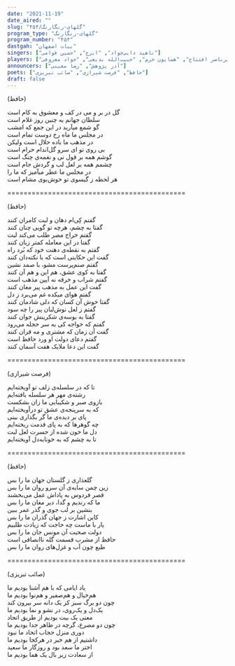 ```yaml
---
date: "2021-11-19"
date_aired: ""
slug: "گلهای-رنگارنگ/۴۵۴"
program_type: "گلهای-رنگارنگ"
program_number: "۴۵۴"
dastgah: "بیات اصفهان"
singers: ["ناهید دایی‌جواد", "ایرج", "حسین قوامی"]
players: ["رضا ورزنده", "امیرناصر افتتاح", "همایون خرم", "حبیب‌الله بدیعی", "جواد معروفی"]
announcers: ["آذر پژوهش", "رضا معینی"]
poets: ["حافظ", "فرصت شیرازی", "صائب تبریزی"]
draft: false
---
```


(حافظ)  

گل در بر و می در کف و معشوق به کام است  
سلطان جهانم به چنین روز غلام است  
گو شمع میآرید در این جمع که امشب  
در مجلس ما ماه رخ دوست تمام است  
در مذهب ما باده حلال است ولیکن  
بی روی تو ای سرو گل‌اندام حرام است  
گوشم همه بر قول نی و نغمه‌ی چنگ است  
چشمم همه بر لعل لب و گردش جام است  
در مجلس ما عطر میآمیز که ما را  
هر لحظه ز گیسوی تو خوش‌بوی مشام است  

============================================  

(حافظ)  

گفتم کِی‌ام دهان و لبت کامران کنند  
گفتا به چشم، هرچه تو گویی چنان کنند  
گفتم خراج مصر طلب می‌کند لبت  
گفتا در این معامله کمتر زیان کنند  
گفتم به نقطه‌ی دهنت خود که بُرد راه  
گفت این حکایتی است که با نکته‌دان کنند  
گفتم صنم‌پرست مشو، با صمد نشین  
گفتا به کوی عشق، هم این و هم آن کنند  
گفتم شراب و خرقه نه آیین مذهب است  
گفت این عمل به مذهب پیر مغان کنند  
گفتم هوای میکده غم می‌برد ز دل  
گفتا خوش آن کسان که دلی شادمان کنند  
گفتم ز لعل نوش‌لبان پیر را چه سود  
گفتا به بوسه‌ی شکرینش جوان کنند  
گفتم که خواجه کی به سر حجله می‌رود  
گفت آن زمان که مشتری و مه قران کنند  
گفتم دعای دولت او ورد حافظ است  
گفت این دعا ملایک هفت آسمان کنند  

============================================  

(فرصت شیرازی)  

تا که در سلسله‌ی زلف تو آویخته‌ایم  
رشته‌ی مهر هر سلسله بافته‌ایم  
بازوی صبر و شکیبایی ما زان بشکست  
که به سرپنجه‌ی عشق تو درآویخته‌ایم  
پای بر دیده‌ی ما گر بگذاری بینی  
چه گوهرها که به پای قدمت ریخته‌ایم  
دل ما خون شده از حسرت لعل لبت  
تا به چشم که به خونابه‌دل آویخته‌ایم  

============================================  

(حافظ)  

گلعذاری ز گلستان جهان ما را بس  
زین چمن سایه‌ی آن سرو روان ما را بس  
قصر فردوس به پاداش عمل می‌بخشند  
ما که رندیم و گدا، دیر مغان ما را بس  
بنشین بر لب جوی و گذر عمر ببین  
کاین اشارت ز جهان گذران ما را بس  
یار با ماست چه حاجت که زیادت طلبیم  
دولت صحبت آن مونس جان ما را بس  
حافظ از مشرب قسمت گله ناانصافی است  
طبع چون آب و غزل‌های روان ما را بس  

============================================  

(صائب تبریزی)  

یاد ایامی که با هم آشنا بودیم ما  
هم‌خیال و هم‌صفیر و هم‌نوا بودیم ما  
چون دو برگ سبز کز یک دانه سر بیرون کند  
یک‌دل و یک‌روی، در نشو و نما بودیم ما  
معنی یک بیت بودیم از طریق اتحاد  
چون دو مصرع، گرچه در ظاهر جدا بودیم ما  
دوری منزل حجاب اتحاد ما نبود  
داشتیم از هم خبر در هرکجا بودیم ما  
اختر ما سعد بود و روزگار ما سعید  
از سعادت زیر بال یک هما بودیم ما  
